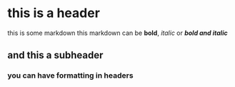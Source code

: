 # this is a header
this is some markdown
this markdown can be **bold**, *italic* or ***bold and italic***

## and this a subheader
### you can have **formatting** in headers
